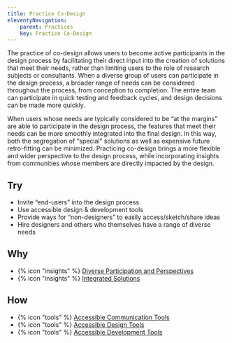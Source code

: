 ```yaml
---
title: Practice Co-Design
eleventyNavigation:
    parent: Practices
    key: Practice Co-Design
---
```


The practice of co-design allows users to become active participants in the design process by facilitating their direct
input into the creation of solutions that meet their needs, rather than limiting users to the role of research subjects
or consultants. When a diverse group of users can participate in the design process, a broader range of needs can be
considered throughout the process, from conception to completion. The entire team can participate in quick testing and
feedback cycles, and design decisions can be made more quickly.

When users whose needs are typically considered to be “at the margins” are able to participate in the design process,
the features that meet their needs can be more smoothly integrated into the final design. In this way, both the
segregation of “special” solutions as well as expensive future retro-fitting can be minimized. Practicing co-design
brings a more flexible and wider perspective to the design process, while incorporating insights from communities whose
members are directly impacted by the design.

## Try

* Invite “end-users” into the design process
* Use accessible design & development tools
* Provide ways for “non-designers” to easily access/sketch/share ideas
* Hire designers and others who themselves have a range of diverse needs

## Why

* {% icon "insights" %} [Diverse Participation and Perspectives](../../insights/diverse-participation-and-perspectives/)
* {% icon "insights" %} [Integrated Solutions](../../insights/integrated-solutions/)

## How

* {% icon "tools" %} [Accessible Communication Tools](../../tools/accessible-communication-tools/)
* {% icon "tools" %} [Accessible Design Tools](../../tools/accessible-design-tools/)
* {% icon "tools" %} [Accessible Development Tools](../../tools/accessible-development-tools/)
